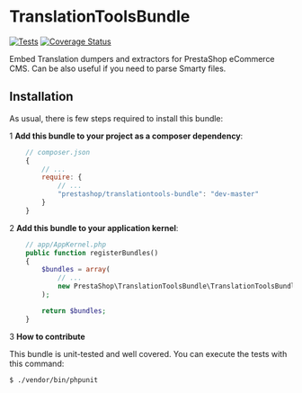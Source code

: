 # TranslationToolsBundle

[![Tests](https://github.com/PrestaShop/TranslationToolsBundle/actions/workflows/php.yml/badge.svg)](https://github.com/PrestaShop/TranslationToolsBundle/actions/workflows/php.yml)
[![Coverage Status](https://coveralls.io/repos/github/PrestaShop/TranslationToolsBundle/badge.svg?branch=master)](https://coveralls.io/github/PrestaShop/TranslationToolsBundle?branch=master)

Embed Translation dumpers and extractors for PrestaShop eCommerce CMS.
Can be also useful if you need to parse Smarty files.

## Installation

As usual, there is few steps required to install this bundle:

1 **Add this bundle to your project as a composer dependency**:

```javascript
    // composer.json
    {
        // ...
        require: {
            // ...
            "prestashop/translationtools-bundle": "dev-master"
        }
    }
```

2 **Add this bundle to your application kernel**:

```php
    // app/AppKernel.php
    public function registerBundles()
    {
        $bundles = array(
            // ...
            new PrestaShop\TranslationToolsBundle\TranslationToolsBundle(),
        );

        return $bundles;
    }
```

3 **How to contribute**

This bundle is unit-tested and well covered.
You can execute the tests with this command:

```bash
$ ./vendor/bin/phpunit
```

